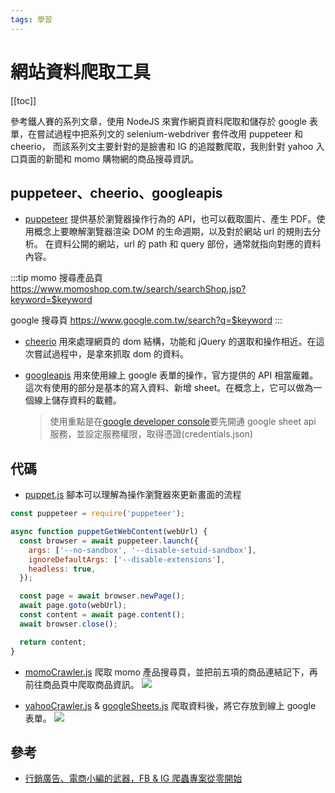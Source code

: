 ```yaml
---
tags: 學習
---
```


# 網站資料爬取工具

[[toc]]

參考鐵人賽的系列文章，使用 NodeJS 來實作網頁資料爬取和儲存於 google 表單，在嘗試過程中把系列文的 selenium-webdriver 套件改用 puppeteer 和 cheerio，
而該系列文主要針對的是臉書和 IG 的追蹤數爬取，我則針對 yahoo 入口頁面的新聞和 momo 購物網的商品搜尋資訊。

## puppeteer、cheerio、googleapis

- [puppeteer](https://www.npmjs.com/package/puppeteer)
  提供基於瀏覽器操作行為的 API，也可以截取圖片、產生 PDF。使用概念上要瞭解瀏覽器渲染 DOM 的生命週期，以及對於網站 url 的規則去分析。
  在資料公開的網站，url 的 path 和 query 部份，通常就指向對應的資料內容。

:::tip
momo 搜尋產品頁
https://www.momoshop.com.tw/search/searchShop.jsp?keyword=$keyword

google 搜尋頁
https://www.google.com.tw/search?q=$keyword
:::


- [cheerio](https://www.npmjs.com/package/cheerio)
  用來處理網頁的 dom 結構，功能和 jQuery 的選取和操作相近。在這次嘗試過程中，是拿來抓取 dom 的資料。

- [googleapis](https://www.npmjs.com/package/googleapis)
  用來使用線上 google 表單的操作，官方提供的 API 相當龐雜。這次有使用的部分是基本的寫入資料、新增 sheet。在概念上，它可以做為一個線上儲存資料的載體。
  > 使用重點是在[google developer console](https://console.cloud.google.com/apis/dashboard?project=node-crawler-359702)要先開通 google sheet api 服務，並設定服務權限，取得憑證(credentials.json)

## 代碼

- [puppet.js](https://github.com/lian0103/nodeServices/blob/main/services/puppet.js)
  腳本可以理解為操作瀏覽器來更新畫面的流程

```javascript
const puppeteer = require('puppeteer');

async function puppetGetWebContent(webUrl) {
  const browser = await puppeteer.launch({
    args: ['--no-sandbox', '--disable-setuid-sandbox'],
    ignoreDefaultArgs: ['--disable-extensions'],
    headless: true,
  });

  const page = await browser.newPage();
  await page.goto(webUrl);
  const content = await page.content();
  await browser.close();

  return content;
}

```

- [momoCrawler.js](https://github.com/lian0103/nodeServices/blob/main/services/momoCrawler.js)
  爬取 momo 產品搜尋頁，並把前五項的商品連結記下，再前往商品頁中爬取商品資訊。
  ![](https://i.imgur.com/ebt53Gi.png)

- [yahooCrawler.js](https://github.com/lian0103/nodeServices/blob/main/services/yahooCrawler.js) & [googleSheets.js](https://github.com/lian0103/nodeServices/blob/main/services/googleSheets.js)
  爬取資料後，將它存放到線上 google 表單。
  ![](https://i.imgur.com/brb2Pfj.png)

## 參考
- [行銷廣告、電商小編的武器，FB & IG 爬蟲專案從零開始](https://ithelp.ithome.com.tw/users/20103256/ironman/2940)

